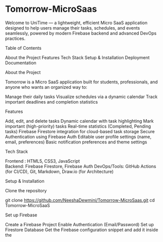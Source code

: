 # Tomorrow-MicroSaas

Welcome to UniTime — a lightweight, efficient Micro SaaS application designed to help users manage their tasks, schedules, and events seamlessly, powered by modern Firebase backend and advanced DevOps practices.



Table of Contents

About the Project
Features
Tech Stack
Setup & Installation
Deployment
Documentation




About the Project
 
Tomorrow is a Micro SaaS application built for students, professionals, and anyone who wants an organized way to:

Manage their daily tasks 
Visualize schedules via a dynamic calendar 
Track important deadlines and completion statistics 




Features

 Add, edit, and delete tasks
 Dynamic calendar with task highlighting
 Mark important (high-priority) tasks
 Real-time statistics (Completed, Pending tasks)
 Firebase Firestore integration for cloud-based task storage
 Secure Authentication using Firebase Auth
 Editable user profile settings (name, email, preferences)
 Basic notification preferences and theme settings



Tech Stack

Frontend : HTML5, CSS3, JavaScript 	
Backend: Firebase Firestore, Firebase Auth
DevOps/Tools: GitHub Actions (for CI/CD), Git, Markdown, Draw.io (for Architecture)




Setup & Installation



Clone the repository

git clone https://github.com/NeeshaDewmini/Tomorrow-MicroSaas.git
cd Tomorrow-MicroSaaS

Set up Firebase

Create a Firebase Project
Enable Authentication (Email/Password)
Set up Firestore Database
Get the Firebase configuration snippet and add it inside the <script> tag in each HTML file.
Open dashboard.html in your browser!




Deployment

Hosted via Firebase Hosting
Hosting URL: https://tomorrow-32546.web.app




Documentation

All project documents are available inside /docs/ folder:

 Product Requirements Document (PRD)
 Technical Design Document (TDD)
 System Architecture Diagram
 Operations Runbook


